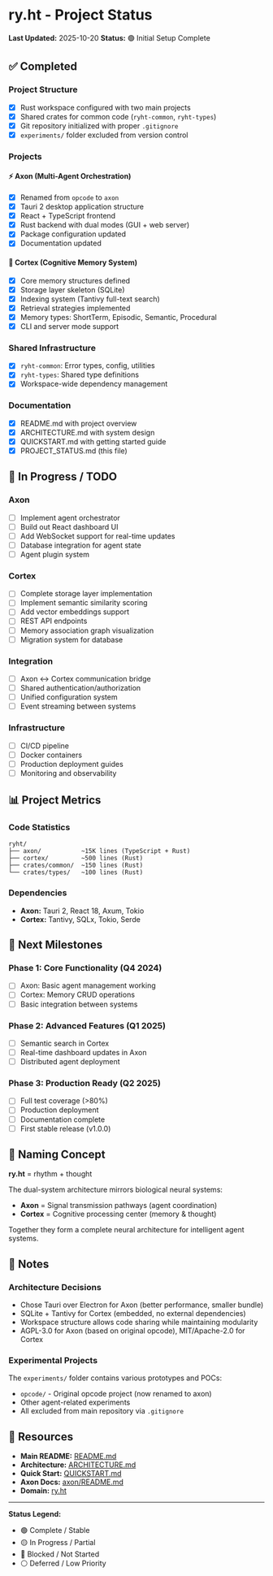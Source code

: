 # ry.ht - Project Status

**Last Updated:** 2025-10-20
**Status:** 🟢 Initial Setup Complete

## ✅ Completed

### Project Structure
- [x] Rust workspace configured with two main projects
- [x] Shared crates for common code (`ryht-common`, `ryht-types`)
- [x] Git repository initialized with proper `.gitignore`
- [x] `experiments/` folder excluded from version control

### Projects

#### ⚡ Axon (Multi-Agent Orchestration)
- [x] Renamed from `opcode` to `axon`
- [x] Tauri 2 desktop application structure
- [x] React + TypeScript frontend
- [x] Rust backend with dual modes (GUI + web server)
- [x] Package configuration updated
- [x] Documentation updated

#### 🧠 Cortex (Cognitive Memory System)
- [x] Core memory structures defined
- [x] Storage layer skeleton (SQLite)
- [x] Indexing system (Tantivy full-text search)
- [x] Retrieval strategies implemented
- [x] Memory types: ShortTerm, Episodic, Semantic, Procedural
- [x] CLI and server mode support

### Shared Infrastructure
- [x] `ryht-common`: Error types, config, utilities
- [x] `ryht-types`: Shared type definitions
- [x] Workspace-wide dependency management

### Documentation
- [x] README.md with project overview
- [x] ARCHITECTURE.md with system design
- [x] QUICKSTART.md with getting started guide
- [x] PROJECT_STATUS.md (this file)

## 🚧 In Progress / TODO

### Axon
- [ ] Implement agent orchestrator
- [ ] Build out React dashboard UI
- [ ] Add WebSocket support for real-time updates
- [ ] Database integration for agent state
- [ ] Agent plugin system

### Cortex
- [ ] Complete storage layer implementation
- [ ] Implement semantic similarity scoring
- [ ] Add vector embeddings support
- [ ] REST API endpoints
- [ ] Memory association graph visualization
- [ ] Migration system for database

### Integration
- [ ] Axon ↔ Cortex communication bridge
- [ ] Shared authentication/authorization
- [ ] Unified configuration system
- [ ] Event streaming between systems

### Infrastructure
- [ ] CI/CD pipeline
- [ ] Docker containers
- [ ] Production deployment guides
- [ ] Monitoring and observability

## 📊 Project Metrics

### Code Statistics
```
ryht/
├── axon/           ~15K lines (TypeScript + Rust)
├── cortex/         ~500 lines (Rust)
├── crates/common/  ~150 lines (Rust)
└── crates/types/   ~100 lines (Rust)
```

### Dependencies
- **Axon:** Tauri 2, React 18, Axum, Tokio
- **Cortex:** Tantivy, SQLx, Tokio, Serde

## 🎯 Next Milestones

### Phase 1: Core Functionality (Q4 2024)
- [ ] Axon: Basic agent management working
- [ ] Cortex: Memory CRUD operations
- [ ] Basic integration between systems

### Phase 2: Advanced Features (Q1 2025)
- [ ] Semantic search in Cortex
- [ ] Real-time dashboard updates in Axon
- [ ] Distributed agent deployment

### Phase 3: Production Ready (Q2 2025)
- [ ] Full test coverage (>80%)
- [ ] Production deployment
- [ ] Documentation complete
- [ ] First stable release (v1.0.0)

## 🌟 Naming Concept

**ry.ht** = rhythm + thought

The dual-system architecture mirrors biological neural systems:

- **Axon** = Signal transmission pathways (agent coordination)
- **Cortex** = Cognitive processing center (memory & thought)

Together they form a complete neural architecture for intelligent agent systems.

## 📝 Notes

### Architecture Decisions
- Chose Tauri over Electron for Axon (better performance, smaller bundle)
- SQLite + Tantivy for Cortex (embedded, no external dependencies)
- Workspace structure allows code sharing while maintaining modularity
- AGPL-3.0 for Axon (based on original opcode), MIT/Apache-2.0 for Cortex

### Experimental Projects
The `experiments/` folder contains various prototypes and POCs:
- `opcode/` - Original opcode project (now renamed to axon)
- Other agent-related experiments
- All excluded from main repository via `.gitignore`

## 🔗 Resources

- **Main README:** [README.md](./README.md)
- **Architecture:** [ARCHITECTURE.md](./ARCHITECTURE.md)
- **Quick Start:** [QUICKSTART.md](./QUICKSTART.md)
- **Axon Docs:** [axon/README.md](./axon/README.md)
- **Domain:** [ry.ht](https://ry.ht)

---

**Status Legend:**
- 🟢 Complete / Stable
- 🟡 In Progress / Partial
- 🔴 Blocked / Not Started
- ⚪ Deferred / Low Priority
